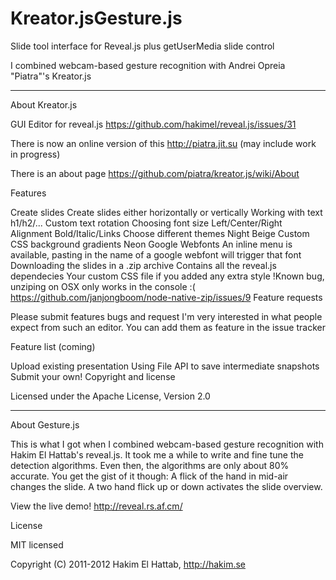 Kreator.jsGesture.js
====================

Slide tool interface for Reveal.js plus getUserMedia slide control

I combined webcam-based gesture recognition with Andrei Opreia "Piatra"'s Kreator.js
___________________________________
About Kreator.js

GUI Editor for reveal.js https://github.com/hakimel/reveal.js/issues/31

There is now an online version of this http://piatra.jit.su (may include work in progress)

There is an about page https://github.com/piatra/kreator.js/wiki/About

Features

Create slides
Create slides either horizontally or vertically
Working with text
h1/h2/...
Custom text rotation
Choosing font size
Left/Center/Right Alignment
Bold/Italic/Links
Choose different themes
Night
Beige
Custom CSS background gradients
Neon
Google Webfonts
An inline menu is available, pasting in the name of a google webfont will trigger that font
Downloading the slides in a .zip archive
Contains all the reveal.js dependecies
Your custom CSS file if you added any extra style
!Known bug, unziping on OSX only works in the console :( https://github.com/janjongboom/node-native-zip/issues/9
Feature requests

Please submit features bugs and request I'm very interested in what people expect from such an editor. You can add them as feature in the issue tracker

Feature list (coming)

Upload existing presentation
Using File API to save intermediate snapshots
Submit your own!
Copyright and license

Licensed under the Apache License, Version 2.0

________________________________________________________________________

About Gesture.js

This is what I got when I combined webcam-based gesture recognition with Hakim El Hattab's reveal.js. It took me a while to write and fine tune the detection algorithms. Even then, the algorithms are only about 80% accurate. You get the gist of it though: A flick of the hand in mid-air changes the slide. A two hand flick up or down activates the slide overview.

View the live demo! http://reveal.rs.af.cm/

License

MIT licensed

Copyright (C) 2011-2012 Hakim El Hattab, http://hakim.se


